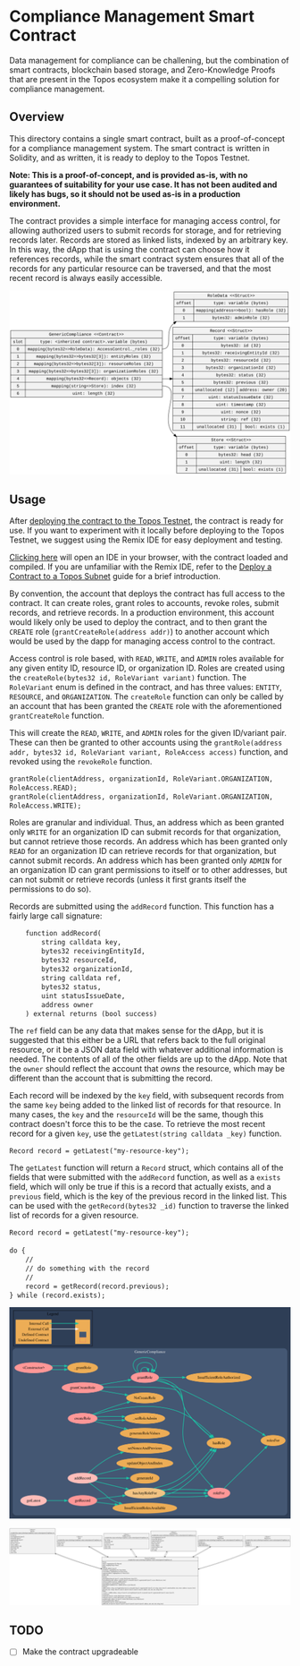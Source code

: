 # Compliance Management Smart Contract

Data management for compliance can be challening, but the combination of smart contracts, blockchain based storage, and Zero-Knowledge Proofs that are present in the Topos ecosystem make it a compelling solution for compliance management.

## Overview

This directory contains a single smart contract, built as a proof-of-concept for a compliance management system. The smart contract is written in Solidity, and as written, it is ready to deploy to the Topos Testnet.

**Note: This is a proof-of-concept, and is provided as-is, with no guarantees of suitability for your use case. It has not been audited and likely has bugs, so it should not be used as-is in a production environment.**

The contract provides a simple interface for managing access control, for allowing authorized users to submit records for storage, and for retrieving records later. Records are stored as linked lists, indexed by an arbitrary key. In this way, the dApp that is using the contract can choose how it references records, while the smart contract system ensures that all of the records for any particular resource can be traversed, and that the most recent record is always easily accessible.

![Compliance Management Smart Contract Storage Model](./GenericCompliance.svg)

## Usage

After [deploying the contract to the Topos Testnet](https://docs.topos.technology/content/how-to/deploy-a-contract-to-topos.html), the contract is ready for use. If you want to experiment with it locally before deploying to the Topos Testnet, we suggest using the Remix IDE for easy deployment and testing.

[Clicking here](https://remix.ethereum.org/topos-protocol/example-code-depot/blob/main/examples/docs.topos.technology/compliance-smart-contract/GenericComplaince.sol) will open an IDE in your browser, with the contract loaded and compiled. If you are unfamiliar with the Remix IDE, refer to the [Deploy a Contract to a Topos Subnet](https://docs.topos.technology/content/how-to/deploy-a-contract-to-topos.html) guide for a brief introduction.

By convention, the account that deploys the contract has full access to the contract. It can create roles, grant roles to accounts, revoke roles, submit records, and retrieve records. In a production environment, this account would likely only be used to deploy the contract, and to then grant the `CREATE` role (`grantCreateRole(address addr)`) to another account which would be used by the dapp for managing access control to the contract.

Access control is role based, with `READ`, `WRITE`, and `ADMIN` roles available for any given entity ID, resource ID, or organization ID. Roles are created using the `createRole(bytes32 id, RoleVariant variant)` function. The `RoleVariant` enum is defined in the contract, and has three values: `ENTITY`, `RESOURCE`, and `ORGANIZATION`. The `createRole` function can only be called by an account that has been granted the `CREATE` role with the aforementioned `grantCreateRole` function.

This will create the `READ`, `WRITE`, and `ADMIN` roles for the given ID/variant pair. These can then be granted to other accounts using the `grantRole(address addr, bytes32 id, RoleVariant variant, RoleAccess access)` function, and revoked using the `revokeRole` function.

```solidity
grantRole(clientAddress, organizationId, RoleVariant.ORGANIZATION, RoleAccess.READ);
grantRole(clientAddress, organizationId, RoleVariant.ORGANIZATION, RoleAccess.WRITE);
```

Roles are granular and individual. Thus, an address which as been granted only `WRITE` for an organization ID can submit records for that organization, but cannot retrieve those records. An address which has been granted only `READ` for an organization ID can retrieve records for that organization, but cannot submit records. An address which has been granted only `ADMIN` for an organization ID can grant permissions to itself or to other addresses, but can not submit or retrieve records (unless it first grants itself the permissions to do so).

Records are submitted using the `addRecord` function. This function has a fairly large call signature:

```solidity
    function addRecord(
        string calldata key,
        bytes32 receivingEntityId,
        bytes32 resourceId,
        bytes32 organizationId,
        string calldata ref,
        bytes32 status,
        uint statusIssueDate,
        address owner
    ) external returns (bool success)
```

The `ref` field can be any data that makes sense for the dApp, but it is suggested that this either be a URL that refers back to the full original resource, or it be a JSON data field with whatever additional information is needed. The contents of all of the other fields are up to the dApp. Note that the `owner` should reflect the account that _owns_ the resource, which may be different than the account that is submitting the record.

Each record will be indexed by the `key` field, with subsequent records from the same `key` being added to the linked list of records for that resource. In many cases, the `key` and the `resourceId` will be the same, though this contract doesn't force this to be the case. To retrieve the most recent record for a given `key`, use the `getLatest(string calldata _key)` function.

```solidity
Record record = getLatest("my-resource-key");
```

The `getLatest` function will return a `Record` struct, which contains all of the fields that were submitted with the `addRecord` function, as well as a `exists` field, which will only be true if this is a record that actually exists, and a `previous` field, which is the key of the previous record in the linked list. This can be used with the `getRecord(bytes32 _id)` function to traverse the linked list of records for a given resource.

```solidity
Record record = getLatest("my-resource-key");

do {
    //
    // do something with the record
    //
    record = getRecord(record.previous);
} while (record.exists);
```

![Compliance Management Smart Contract Function Calls](./callDiagram.svg)

![Compliance Management Smart Contract Full UML Diagram](./classDiagram.svg)

## TODO

* [ ] Make the contract upgradeable